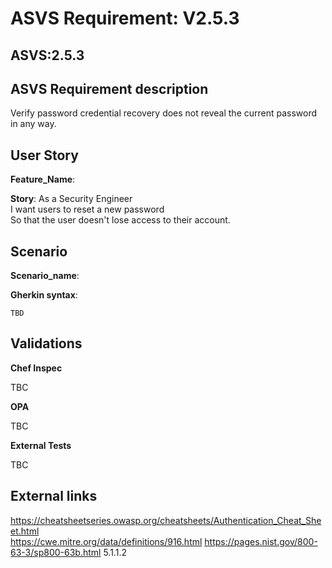 # ASVS Requirement: V2.5.3

## ASVS:2.5.3

## ASVS Requirement description

Verify password credential recovery does not reveal the current password in any way.

## User Story

**Feature_Name**: 

**Story**:
As a Security Engineer\
I want users to reset a new password\
So that the user doesn't lose access to their account.

## Scenario

**Scenario_name**: 

**Gherkin syntax**:

```gherkin
TBD
```

## Validations

**Chef Inspec**

TBC

**OPA**

TBC

**External Tests**

TBC

## External links

<https://cheatsheetseries.owasp.org/cheatsheets/Authentication_Cheat_Sheet.html> \
<https://cwe.mitre.org/data/definitions/916.html>
<https://pages.nist.gov/800-63-3/sp800-63b.html> 5.1.1.2

